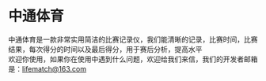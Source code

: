 # 中通体育
中通体育是一款非常实用简洁的比赛记录仪，我们能清晰的记录，比赛时间，比赛结果，每次得分的时间以及最后得分，用于赛后分析，提高水平   
欢迎你使用，如果你在使用中遇到什么问题，欢迎给我们来信，我们的开发者邮箱是：lifematch@163.com
